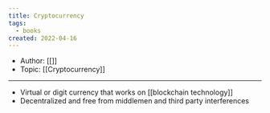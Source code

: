 ```yaml
---
title: Cryptocurrency
tags:
  - books
created: 2022-04-16
---
```


- Author: [[]]
- Topic: [[Cryptocurrency]]

***

- Virtual or digit currency that works on [[blockchain technology]] 
- Decentralized and free from middlemen and third party interferences